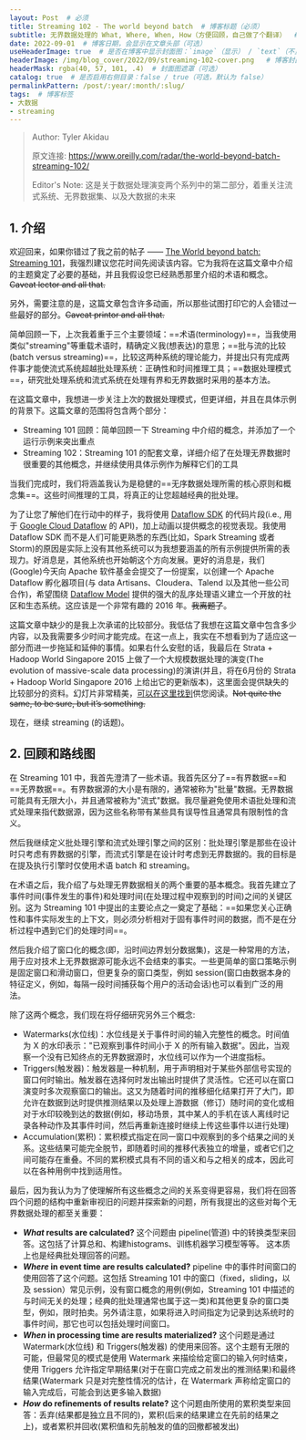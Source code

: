 ```yaml
---
layout: Post  # 必须
title: Streaming 102 - The world beyond batch  # 博客标题（必须）
subtitle: 无界数据处理的 What, Where, When, How（方便回顾，自己做了个翻译）  # 博客副标题（可选）
date: 2022-09-01  # 博客日期，会显示在文章头部（可选）
useHeaderImage: true  # 是否在博客中显示封面图：`image`（显示） / `text`（不显示）（可选，默认为 `text`）
headerImage: /img/blog_cover/2022/09/streaming-102-cover.png   # 博客封面图（必须，即使上一项选了 `text`，图片也需要在首页显示）
headerMask: rgba(40, 57, 101, .4)  # 封面图遮罩（可选）
catalog: true  # 是否启用右侧目录：false / true（可选，默认为 false）
permalinkPattern: /post/:year/:month/:slug/
tags:  # 博客标签
- 大数据
- streaming
---
```


> Author: Tyler Akidau
>
> 原文连接: https://www.oreilly.com/radar/the-world-beyond-batch-streaming-102/
>
> Editor's Note: 这是关于数据处理演变两个系列中的第二部分，着重关注流式系统、无界数据集、以及大数据的未来

## 1. 介绍

欢迎回来，如果你错过了我之前的帖子 —— [The World beyond batch: Streaming 101]()，我强烈建议您花时间先阅读该内容。它为我将在这篇文章中介绍的主题奠定了必要的基础，并且我假设您已经熟悉那里介绍的术语和概念。~~Caveat lector and all that.~~

另外，需要注意的是，这篇文章包含许多动画，所以那些试图打印它的人会错过一些最好的部分。~~Caveat printor and all that.~~

简单回顾一下，上次我着重于三个主要领域：==术语(terminology)==，当我使用类似"streaming"等重载术语时，精确定义我(想表达)的意思；==批与流的比较(batch versus streaming)==，比较这两种系统的理论能力，并提出只有完成两件事才能使流式系统超越批处理系统：正确性和时间推理工具；==数据处理模式==，研究批处理系统和流式系统在处理有界和无界数据时采用的基本方法。

在这篇文章中，我想进一步关注上次的数据处理模式，但更详细，并且在具体示例的背景下。这篇文章的范围将包含两个部分：

- Streaming 101 回顾：简单回顾一下 Streaming 中介绍的概念，并添加了一个运行示例来突出重点
- Streaming 102：Streaming 101 的配套文章，详细介绍了在处理无界数据时很重要的其他概念，并继续使用具体示例作为解释它们的工具

当我们完成时，我们将涵盖我认为是稳健的==无序数据处理所需的核心原则和概念集==。这些时间推理的工具，将真正的让您超越经典的批处理。

为了让您了解他们在行动中的样子，我将使用 [Dataflow SDK](https://github.com/GoogleCloudPlatform/DataflowJavaSDK) 的代码片段(i.e., 用于 [Google Cloud Dataflow](https://cloud.google.com/dataflow/) 的 API)，加上动画以提供概念的视觉表现。我使用 Dataflow SDK 而不是人们可能更熟悉的东西(比如，Spark Streaming 或者 Storm)的原因是实际上没有其他系统可以为我想要涵盖的所有示例提供所需的表现力。好消息是，其他系统也开始朝这个方向发展。更好的消息是，我们(Google)今天向 Apache 软件基金会提交了一份提案，以创建一个 Apache Dataflow 孵化器项目(与 data Artisans、Cloudera、Talend 以及其他一些公司合作)，希望围绕 [Dataflow Model](http://www.vldb.org/pvldb/vol8/p1792-Akidau.pdf) 提供的强大的乱序处理语义建立一个开放的社区和生态系统。这应该是一个非常有趣的 2016 年。~~我离题了~~。

这篇文章中缺少的是我上次承诺的比较部分。我低估了我想在这篇文章中包含多少内容，以及我需要多少时间才能完成。在这一点上，我实在不想看到为了适应这一部分而进一步拖延和延伸的事情。如果右什么安慰的话，我最后在 Strata + Hadoop World Singapore 2015 上做了一个大规模数据处理的演变(The evolution of massive-scale data processing)的演讲(并且，将在6月份的 Strata + Hadoop World Singapore 2016 上给出它的更新版本)，这里面会提供缺失的比较部分的资料。幻灯片非常精美，[可以在这里找到](https://docs.google.com/presentation/d/10vs2PnjynYMtDpwFsqmSePtMnfJirCkXcHZ1SkwDg-s/present?slide=id.gd50fd6f86_0_224)供您阅读。~~Not quite the same, to be sure, but it’s something.~~

现在，继续 streaming (的话题)。

## 2. 回顾和路线图

在 Streaming 101 中，我首先澄清了一些术语。我首先区分了==有界数据==和==无界数据==。有界数据源的大小是有限的，通常被称为"批量"数据。无界数据可能具有无限大小，并且通常被称为"流式"数据。我尽量避免使用术语批处理和流式处理来指代数据源，因为这些名称带有某些具有误导性且通常具有限制性的含义。

然后我继续定义批处理引擎和流式处理引擎之间的区别：批处理引擎是那些在设计时只考虑有界数据的引擎，而流式引擎是在设计时考虑到无界数据的。我的目标是在提及执行引擎时仅使用术语 batch 和 streaming。

在术语之后，我介绍了与处理无界数据相关的两个重要的基本概念。我首先建立了事件时间(事件发生的事件)和处理时间(在处理过程中观察到的时间)之间的关键区别。这为 Streaming 101 中提出的主要论点之一奠定了基础：==如果您关心正确性和事件实际发生的上下文，则必须分析相对于固有事件时间的数据，而不是在分析过程中遇到它们的处理时间==。

然后我介绍了窗口化的概念(即，沿时间边界划分数据集)，这是一种常用的方法，用于应对技术上无界数据源可能永远不会结束的事实。一些更简单的窗口策略示例是固定窗口和滑动窗口，但更复杂的窗口类型，例如 session(窗口由数据本身的特征定义，例如，每隔一段时间捕获每个用户的活动会话)也可以看到广泛的用法。

除了这两个概念，我们现在将仔细研究另外三个概念:

- Watermarks(水位线)：水位线是关于事件时间的输入完整性的概念。时间值为 X 的水印表示："已观察到事件时间小于 X 的所有输入数据"。因此，当观察一个没有已知终点的无界数据源时，水位线可以作为一个进度指标。
- Triggers(触发器)：触发器是一种机制，用于声明相对于某些外部信号实现的窗口何时输出。触发器在选择何时发出输出时提供了灵活性。它还可以在窗口演变时多次观察窗口的输出。这又为随着时间的推移细化结果打开了大门，即允许在数据到达时提供推测结果以及处理上游数据（修订）随时间的变化或相对于水印较晚到达的数据(例如，移动场景，其中某人的手机在该人离线时记录各种动作及其事件时间，然后再重新连接时继续上传这些事件以进行处理)
- Accumulation(累积)：累积模式指定在同一窗口中观察到的多个结果之间的关系。这些结果可能完全脱节，即随着时间的推移代表独立的增量，或者它们之间可能存在重叠。不同的累积模式具有不同的语义和与之相关的成本，因此可以在各种用例中找到适用性。

最后，因为我认为为了使理解所有这些概念之间的关系变得更容易，我们将在回答四个问题的结构中重新审视旧的问题并探索新的问题，所有我提出的这些对每个无界数据处理的都至关重要：

- ***What* results are calculated?** 这个问题由 pipeline(管道) 中的转换类型来回答。这包括了计算总和、构建histograms、训练机器学习模型等等。 这本质上也是经典批处理回答的问题。
- ***Where* in event time are results calculated?** pipeline 中的事件时间窗口的使用回答了这个问题。这包括 Streaming 101 中的窗口（fixed，sliding，以及 session）常见示例，没有窗口概念的用例(例如，Streaming 101 中描述的与时间无关的处理；经典的批处理通常也属于这一类)和其他更复杂的窗口类型，例如，限时拍卖。另外请注意，如果将进入时间指定为记录到达系统时的事件时间，那它也可以包括处理时间窗口。
- ***When* in processing time are results materialized?** 这个问题是通过 Watermark(水位线) 和 Triggers(触发器) 的使用来回答。这个主题有无限的可能，但最常见的模式是使用 Watermark 来描绘给定窗口的输入何时结束，使用 Triggers 允许指定早期结果(对于在窗口完成之前发出的推测结果)和最终结果(Watermark 只是对完整性情况的估计，在 Watermark 声称给定窗口的输入完成后，可能会到达更多输入数据)
- ***How* do refinements of results relate?** 这个问题由所使用的累积类型来回答：丢弃(结果都是独立且不同的)，累积(后来的结果建立在先前的结果之上)，或者累积并回收(累积值和先前触发的值的回撤都被发出)
